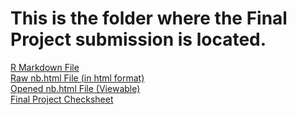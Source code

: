 # This is the folder where the Final Project submission is located.

[R Markdown File](https://github.com/dfr5407/stat184/blob/main/FinalProject/files/STAT%20184%20Final%20Project.Rmd) <br>
[Raw nb.html File (in html format)](https://github.com/dfr5407/stat184/blob/main/FinalProject/files/STAT%20184%20Final%20Project.nb.html) <br>
[Opened nb.html File (Viewable)](https://htmlpreview.github.io/?https://github.com/dfr5407/STAT184/blob/main/FinalProject/files/Final_Project.nb.html) <br>
[Final Project Checksheet](https://htmlpreview.github.io/?https://github.com/dfr5407/STAT184/blob/main/FinalProject/files/Checksheet.nb.html)
